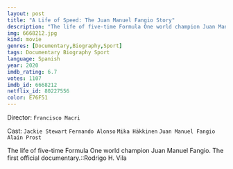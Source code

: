 ```yaml
---
layout: post
title: "A Life of Speed: The Juan Manuel Fangio Story"
description: "The life of five-time Formula One world champion Juan Manuel Fangio. The first official documentary.::Rodrigo H. Vila.."
img: 6668212.jpg
kind: movie
genres: [Documentary,Biography,Sport]
tags: Documentary Biography Sport 
language: Spanish
year: 2020
imdb_rating: 6.7
votes: 1107
imdb_id: 6668212
netflix_id: 80227556
color: E76F51
---
```

Director: `Francisco Macri`  

Cast: `Jackie Stewart` `Fernando Alonso` `Mika Häkkinen` `Juan Manuel Fangio` `Alain Prost` 

The life of five-time Formula One world champion Juan Manuel Fangio. The first official documentary.::Rodrigo H. Vila